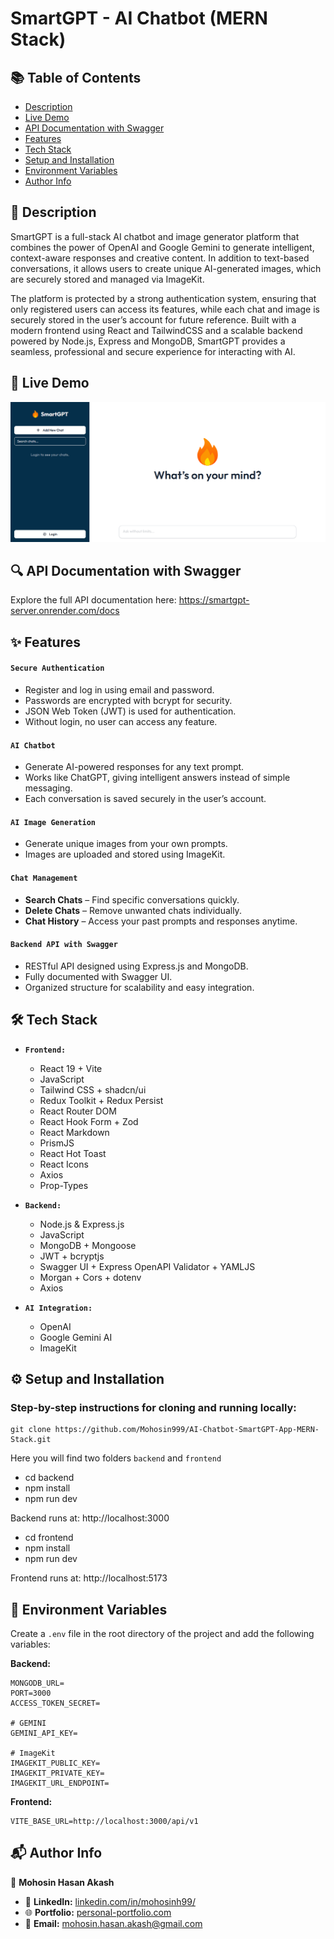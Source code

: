 # SmartGPT - AI Chatbot (MERN Stack)

## 📚 Table of Contents

- [Description](#-description)
- [Live Demo](#-live-demo)
- [API Documentation with Swagger](#-api-documentation-with-swagger)
- [Features](#-features)
- [Tech Stack](#️-tech-stack)
- [Setup and Installation](#️-setup-and-installation)
- [Environment Variables](#-environment-variables)
- [Author Info](#-author-info)

## 📝 Description

SmartGPT is a full-stack AI chatbot and image generator platform that combines the power of OpenAI and Google Gemini to generate intelligent, context-aware responses and creative content. In addition to text-based conversations, it allows users to create unique AI-generated images, which are securely stored and managed via ImageKit.

The platform is protected by a strong authentication system, ensuring that only registered users can access its features, while each chat and image is securely stored in the user’s account for future reference. Built with a modern frontend using React and TailwindCSS and a scalable backend powered by Node.js, Express and MongoDB, SmartGPT provides a seamless, professional and secure experience for interacting with AI.

## 🚀 Live Demo

[![Project Screenshot](./frontend/public/readme_file_img.png)](https://smart-gpt-app-client.vercel.app/)

## 🔍 API Documentation with Swagger

Explore the full API documentation here: https://smartgpt-server.onrender.com/docs

## ✨ Features

#### `Secure Authentication`

- Register and log in using email and password.
- Passwords are encrypted with bcrypt for security.
- JSON Web Token (JWT) is used for authentication.
- Without login, no user can access any feature.

#### `AI Chatbot`

- Generate AI-powered responses for any text prompt.
- Works like ChatGPT, giving intelligent answers instead of simple messaging.
- Each conversation is saved securely in the user’s account.

#### `AI Image Generation`

- Generate unique images from your own prompts.
- Images are uploaded and stored using ImageKit.

#### `Chat Management`

- **Search Chats** – Find specific conversations quickly.
- **Delete Chats** – Remove unwanted chats individually.
- **Chat History** – Access your past prompts and responses anytime.

#### `Backend API with Swagger`

- RESTful API designed using Express.js and MongoDB.
- Fully documented with Swagger UI.
- Organized structure for scalability and easy integration.

## 🛠️ Tech Stack

- **`Frontend:`**

  - React 19 + Vite
  - JavaScript
  - Tailwind CSS + shadcn/ui
  - Redux Toolkit + Redux Persist
  - React Router DOM
  - React Hook Form + Zod
  - React Markdown
  - PrismJS
  - React Hot Toast
  - React Icons
  - Axios
  - Prop-Types

- **`Backend:`**
  - Node.js & Express.js
  - JavaScript
  - MongoDB + Mongoose
  - JWT + bcryptjs
  - Swagger UI + Express OpenAPI Validator + YAMLJS
  - Morgan + Cors + dotenv
  - Axios
- **`AI Integration:`**
  - OpenAI
  - Google Gemini AI
  - ImageKit

## ⚙️ Setup and Installation

### Step-by-step instructions for cloning and running locally:

```
git clone https://github.com/Mohosin999/AI-Chatbot-SmartGPT-App-MERN-Stack.git
```

Here you will find two folders `backend` and `frontend`

- cd backend
- npm install
- npm run dev

Backend runs at: http://localhost:3000

- cd frontend
- npm install
- npm run dev

Frontend runs at: http://localhost:5173

## 🔑 Environment Variables

Create a `.env` file in the root directory of the project and add the following variables:

**Backend:**

```
MONGODB_URL=
PORT=3000
ACCESS_TOKEN_SECRET=

# GEMINI
GEMINI_API_KEY=

# ImageKit
IMAGEKIT_PUBLIC_KEY=
IMAGEKIT_PRIVATE_KEY=
IMAGEKIT_URL_ENDPOINT=
```

**Frontend:**

```
VITE_BASE_URL=http://localhost:3000/api/v1
```

## 📬 Author Info

👤 **Mohosin Hasan Akash**

- 💼 **LinkedIn:** [linkedin.com/in/mohosinh99/](https://www.linkedin.com/in/mohosinh99/)
- 🌐 **Portfolio:** [personal-portfolio.com](https://personal-portfolio-website-brown-nine.vercel.app/)
- 📧 **Email:** mohosin.hasan.akash@gmail.com
